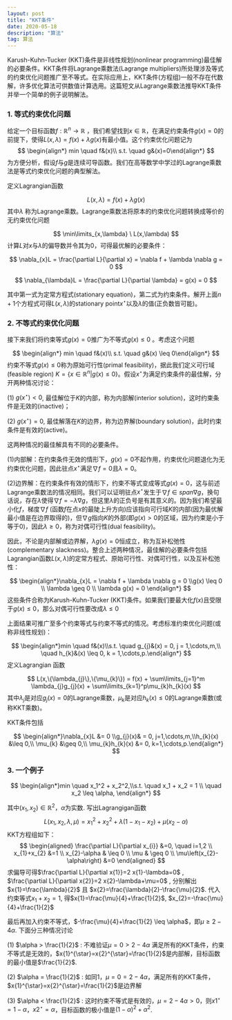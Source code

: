 ```yaml
---
layout: post
title: "KKT条件"
date: 2020-05-18 
description: "算法"
tag: 算法
---
```


Karush-Kuhn-Tucker (KKT)条件是非线性规划(nonlinear programming)最佳解的必要条件。KKT条件将Lagrange乘数法(Lagrange multipliers)所处理涉及等式的约束优化问题推广至不等式。在实际应用上，KKT条件(方程组)一般不存在代数解，许多优化算法可供数值计算选用。这篇短文从Lagrange乘数法推导KKT条件并举一个简单的例子说明解法。

### 1. 等式约束优化问题

给定一个目标函数$f:\mathbb{R}^n \rightarrow \mathbb{R}$ ，我们希望找到$x \in \mathbb{R}$，在满足约束条件$g(x) = 0$的前提下，使得$L(x,\lambda) = f(x) + \lambda g(x)$有最小值。这个约束优化问题记为
$$
\begin{align*} min \quad f&(x)\\ s.t. \quad g&(x)=0\end{align*}
$$
为方便分析，假设$f$与$g$是连续可导函数。我们在高等数学中学过的Lagrange乘数法是等式约束优化问题的典型解法。

定义Lagrangian函数

$$
L(x,\lambda) = f(x) + \lambda g(x)
$$
其中$\lambda$ 称为Lagrange乘数。Lagrange乘数法将原本的约束优化问题转换成等价的无约束优化问题

$$
\min\limits_{x,\lambda} \ L(x,\lambda)
$$
计算$L$对$x$与$\lambda$的偏导数并令其为0，可得最优解的必要条件：

$$
\nabla_{x}L = \frac{\partial L}{\partial x} = \nabla f + \lambda \nabla g = 0
$$

$$
\nabla_{\lambda}L = \frac{\partial L}{\partial \lambda} = g(x) = 0
$$

其中第一式为定常方程式(stationary equation)，第二式为约束条件。解开上面$n+1$个方程式可得$L(x,\lambda)$的stationary point$x^{\star}$以及$\lambda$的值(正负数皆可能)。

### 2. 不等式约束优化问题

接下来我们将约束等式$g(x)=0$推广为不等式$g(x) \leq 0$ 。考虑这个问题

$$
\begin{align*} min \quad f&(x)\\ s.t. \quad g&(x) \leq 0\end{align*}
$$
约束不等式$g(x) \leq 0$称为原始可行性(primal feasibility)，据此我们定义可行域(feasible region) $K = \{x \in \mathbb{R}^n|g(x)\leq 0\}$。假设$x^{\star}$为满足约束条件的最佳解，分开两种情况讨论：

(1) $g(x^{\star}) < 0$, 最佳解位于$K$的内部，称为内部解(interior solution)，这时约束条件是无效的(inactive)；

(2) $g(x^{\star}) = 0$, 最佳解落在$K$的边界，称为边界解(boundary solution)，此时约束条件是有效的(active)。

这两种情况的最佳解具有不同的必要条件。

(1)内部解：在约束条件无效的情形下，$g(x)=0$不起作用，约束优化问题退化为无约束优化问题，因此驻点$x^{\star}$满足$\nabla f=0$且$\lambda=0$。

(2)边界解：在约束条件有效的情形下，约束不等式变成等式$g(x)=0$，这与前述Lagrange乘数法的情况相同。我们可以证明驻点$x^{\star}$发生于$\nabla f \in span \nabla g$，换句话说，存在$\lambda$使得$\nabla f = -\lambda \nabla g$，但这里$\lambda$的正负号是有其意义的。因为我们希望最小化$f$，梯度$\nabla f$ (函数$f$在点$x$的最陡上升方向)应该指向可行域$K$的内部(因为最优解最小值是在边界取得的)，但$\nabla g$指向$K$的外部(即$g(x) > 0$的区域，因为约束是小于等于0)，因此$\lambda \ge 0$，称为对偶可行性(dual feasibility)。

因此，不论是内部解或边界解，$\lambda g(x)=0$恒成立，称为互补松弛性(complementary slackness)。整合上述两种情况，最佳解的必要条件包括Lagrangian函数$L(x,\lambda)$的定常方程式、原始可行性、对偶可行性，以及互补松弛性：

$$
\begin{align*}\nabla_{x}L = \nabla f + \lambda \nabla g = 0 \\g(x) \leq 0 \\ \lambda \geq 0 \\ \lambda g(x) = 0 \end{align*}
$$
这些条件合称为Karush-Kuhn-Tucker (KKT)条件。如果我们要最大化$f(x)$且受限于$g(x) \leq 0$，那么对偶可行性要改成$\lambda \leq 0$

上面结果可推广至多个约束等式与约束不等式的情况。考虑标准约束优化问题(或称非线性规划)：

$$
\begin{align*}min \quad f&(x)\\s.t. \quad g_{j}&(x) = 0, j = 1,\cdots,m,\\ \quad h_{k}&(x) \leq 0, k = 1,\cdots,p.\end{align*}
$$
定义Lagrangian 函数

$$
L(x,\{\lambda_{j}\},\{\mu_{k}\}) = f(x) + \sum\limits_{j=1}^m \lambda_{j}g_{j}(x) + \sum\limits_{k=1}^p\mu_{k}h_{k}(x)
$$
其中$\lambda_{j}$是对应$g_{j}(x)=0$的Lagrange乘数，$\mu_{k}$是对应$h_{k}(x) \leq 0$的Lagrange乘数(或称KKT乘数)。

KKT条件包括

$$
\begin{align*}\nabla_{x}L &= 0 \\g_{j}(x)& = 0, j=1,\cdots,m,\\h_{k}(x) &\leq 0,\\ \mu_{k} &\geq 0,\\ \mu_{k}h_{k}(x) &= 0, k=1,\cdots,p.\end{align*}
$$

### 3. 一个例子

$$
\begin{align*}min \quad x_1^2 + x_2^2,\\s.t. \quad x_1 + x_2 = 1 \\ \quad x_2 \leq \alpha, \end{align*}
$$

其中$\left(x_{1}, x_{2}\right) \in \mathbb{R}^{2}$，$\alpha$为实数. 写出Lagrangigan函数
$$
L\left(x_{1}, x_{2}, \lambda, \mu\right)=x_{1}^{2}+x_{2}^{2}+\lambda\left(1-x_{1}-x_{2}\right)+\mu\left(x_{2}-\alpha\right)
$$
KKT方程组如下：
$$
\begin{aligned}
\frac{\partial L}{\partial x_{i}} &=0, \quad i=1,2 \\
x_{1}+x_{2} &=1 \\
x_{2}-\alpha & \leq 0 \\
\mu & \geq 0 \\
\mu\left(x_{2}-\alpha\right) &=0
\end{aligned}
$$
求偏导可得$\frac{\partial L}{\partial x{1}}=2 x{1}-\lambda=0$ , $\frac{\partial L}{\partial x{2}}=2 x{2}-\lambda+\mu=0$ , 分别解出$x{1}=\frac{\lambda}{2}$  且 $x{2}=\frac{\lambda}{2}-\frac{\mu}{2}$. 代入约束等式$x_1 + x_2 = 1$, 得$x{1}=\frac{\mu}{4}+\frac{1}{2}$, $x_{2}=-\frac{\mu}{4}+\frac{1}{2}$

最后再加入约束不等式，$-\frac{\mu}{4}+\frac{1}{2} \leq \alpha$，即$\mu \geq 2-4 \alpha$. 下面分三种情况讨论

(1) $\alpha > \frac{1}{2}$ : 不难验证$\mu=0>2-4 \alpha$ 满足所有的KKT条件，约束不等式是无效的，$x{1}^{\star}=x{2}^{\star}=\frac{1}{2}$是内部解，目标函数的最小值是$\frac{1}{2}$.

(2) $\alpha = \frac{1}{2}$ : 如同1，$\mu=0=2-4 \alpha$，满足所有的KKT条件，$x{1}^{\star}=x{2}^{\star}=\frac{1}{2}$是边界解

(3) $\alpha < \frac{1}{2}$ : 这时约束不等式是有效的，$\mu=2-4 \alpha>0$，则$x{1}^{\star}=1-\alpha$，$x{2}^{\star}=\alpha$，目标函数的极小值是$(1-\alpha)^{2}+\alpha^{2}$.


